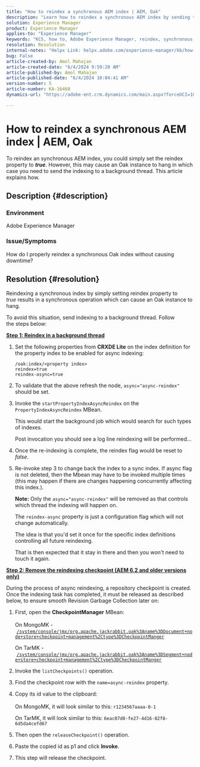 ```yaml
---
title: "How to reindex a synchronous AEM index | AEM, Oak"
description: "Learn how to reindex a synchronous AEM index by sending the indexing to a background thread."
solution: Experience Manager
product: Experience Manager
applies-to: "Experience Manager"
keywords: "KCS, how to, Adobe Experience Manager, reindex, synchronous AEM index, Oak"
resolution: Resolution
internal-notes: "Helpx Link: helpx.adobe.com/experience-manager/kb/how-to-reindex-a-synchronous-AEM-index-AEM-Oak.html"
bug: False
article-created-by: Amol Mahajan
article-created-date: "6/4/2024 9:59:20 AM"
article-published-by: Amol Mahajan
article-published-date: "6/4/2024 10:04:41 AM"
version-number: 5
article-number: KA-16460
dynamics-url: "https://adobe-ent.crm.dynamics.com/main.aspx?forceUCI=1&pagetype=entityrecord&etn=knowledgearticle&id=940b1517-5922-ef11-840b-6045bd006704"

---
```

# How to reindex a synchronous AEM index | AEM, Oak


To reindex an synchronous AEM index, you could simply set the reindex property to <b>*true</b>*. However, this may cause an Oak instance to hang in which case you need to send the indexing to a background thread. This article explains how.

## Description {#description}


### Environment

Adobe Experience Manager



### Issue/Symptoms

How do I properly reindex a synchronous Oak index without causing downtime?


## Resolution {#resolution}


Reindexing a synchronous index by simply setting reindex property to *true* results in a synchronous operation which can cause an Oak instance to hang.

To avoid this situation, send indexing to a background thread. Follow the steps below:

<b><u>Step 1: Reindex in a background thread</u></b>

1. Set the following properties from <b>CRXDE Lite</b> on the index definition for the property index to be enabled for async indexing:<br>    


    ```
    /oak:index/<property index>
    reindex=true
    reindex-async=true
    ```


2. To validate that the above refresh the node, `async="async-reindex"` should be set.
3. Invoke the `startPropertyIndexAsyncReindex` on the `PropertyIndexAsyncReindex` MBean.<br>    


    This would start the background job which would search for such types of indexes.
    


    Post invocation you should see a log line reindexing will be performed...
4. Once the re-indexing is complete, the reindex flag would be reset to *false*.
5. Re-invoke step 3 to change back the index to a sync index. If async flag is not deleted, then the Mbean may have to be invoked multiple times (this may happen if there are changes happening concurrently affecting this index.).
    


    <b>Note:</b> Only the `async="async-reindex"` will be removed as that controls which thread the indexing will happen on.

    The `reindex-async` property is just a configuration flag which will not change automatically.

    The idea is that you'd set it once for the specific index definitions controlling all future reindexing.

    That is then expected that it stay in there and then you won't need to touch it again.


<b><u>Step 2: Remove the reindexing checkpoint (AEM 6.2 and older versions only)</u></b>

During the process of async reindexing, a repository checkpoint is created.
Once the indexing task has completed, it must be released as described below, to ensure smooth Revision Garbage Collection later on:

1. First, open the <b>CheckpointManager</b> MBean:<br>    
    On MongoMK - [`/system/console/jmx/org.apache.jackrabbit.oak%3Aname%3DDocument+node+store+checkpoint+management%2Ctype%3DCheckpointManger`](http://localhost:4502/system/console/jmx/org.apache.jackrabbit.oak%3Aname%3DDocument+node+store+checkpoint+management%2Ctype%3DCheckpointManger)
    
    On TarMK - [`/system/console/jmx/org.apache.jackrabbit.oak%3Aname%3DSegment+node+store+checkpoint+management%2Ctype%3DCheckpointManger`](http://localhost:4502/system/console/jmx/org.apache.jackrabbit.oak%3Aname%3DSegment+node+store+checkpoint+management%2Ctype%3DCheckpointManger)
2. Invoke the `listCheckpoints()` operation.
3. Find the checkpoint row with the `name=async-reindex` property.
4. Copy its id value to the clipboard:<br>    
    On MongoMK, it will look similar to this: `r1234567aaaa-0-1`
    
    On TarMK, it will look similar to this: `6eac07d0-fe27-4d16-82f8-6d5da4cefd67`
5. Then open the `releaseCheckpoint()` operation.
6. Paste the copied id as p1 and click <b>Invoke</b>.
7. This step will release the checkpoint.

